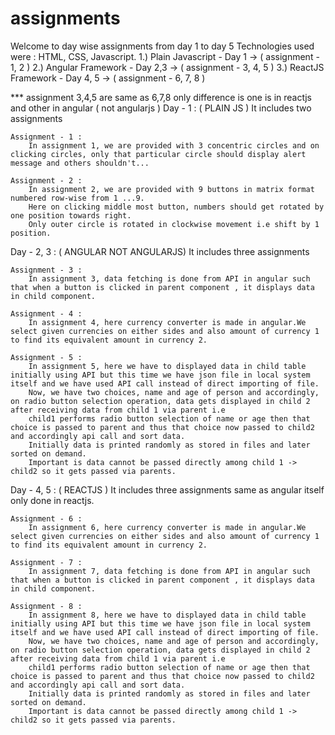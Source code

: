 # assignments
Welcome to day wise assignments from day 1  to  day 5
Technologies used were : HTML, CSS, Javascript. 
1.) Plain Javascript - Day 1 -> ( assignment - 1, 2 )
2.) Angular Framework - Day 2,3 -> ( assignment - 3, 4, 5 )
3.) ReactJS Framework - Day 4, 5 -> ( assignment - 6, 7, 8 )

*** assignment 3,4,5 are same as 6,7,8 only difference is one is in reactjs and other in angular ( not angularjs )
Day - 1 : ( PLAIN JS )
    It includes two assignments 

    Assignment - 1 :
        In assignment 1, we are provided with 3 concentric circles and on clicking circles, only that particular circle should display alert message and others shouldn't...

    Assignment - 2 :
        In assignment 2, we are provided with 9 buttons in matrix format numbered row-wise from 1 ...9.
        Here on clicking middle most button, numbers should get rotated by one position towards right.
        Only outer circle is rotated in clockwise movement i.e shift by 1 position.

Day - 2, 3 : ( ANGULAR NOT ANGULARJS)
    It includes three assignments 

    Assignment - 3 :
        In assignment 3, data fetching is done from API in angular such that when a button is clicked in parent component , it displays data in child component.

    Assignment - 4 :
        In assignment 4, here currency converter is made in angular.We select given currencies on either sides and also amount of currency 1 to find its equivalent amount in currency 2.

    Assignment - 5 :
        In assignment 5, here we have to displayed data in child table initially using API but this time we have json file in local system itself and we have used API call instead of direct importing of file.
        Now, we have two choices, name and age of person and accordingly, on radio button selection operation, data gets displayed in child 2 after receiving data from child 1 via parent i.e 
        child1 performs radio button selection of name or age then that choice is passed to parent and thus that choice now passed to child2 and accordingly api call and sort data.
        Initially data is printed randomly as stored in files and later sorted on demand.
        Important is data cannot be passed directly among child 1 -> child2 so it gets passed via parents.

Day - 4, 5 : ( REACTJS )
    It includes three assignments same as angular itself only done in reactjs.

    Assignment - 6 :
        In assignment 6, here currency converter is made in angular.We select given currencies on either sides and also amount of currency 1 to find its equivalent amount in currency 2.

    Assignment - 7 :
        In assignment 7, data fetching is done from API in angular such that when a button is clicked in parent component , it displays data in child component.

    Assignment - 8 :
        In assignment 8, here we have to displayed data in child table initially using API but this time we have json file in local system itself and we have used API call instead of direct importing of file.
        Now, we have two choices, name and age of person and accordingly, on radio button selection operation, data gets displayed in child 2 after receiving data from child 1 via parent i.e 
        child1 performs radio button selection of name or age then that choice is passed to parent and thus that choice now passed to child2 and accordingly api call and sort data.
        Initially data is printed randomly as stored in files and later sorted on demand.
        Important is data cannot be passed directly among child 1 -> child2 so it gets passed via parents.
        
         


